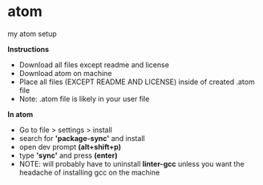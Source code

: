 # atom
my atom setup

__Instructions__
- Download all files except readme and license
- Download atom on machine
- Place all files (EXCEPT README AND LICENSE) inside of created .atom file
- Note: .atom file is likely in your user file 

__In atom__
- Go to file > settings > install
- search for **'package-sync'** and install
- open dev prompt **(alt+shift+p)**
- type **'sync'** and press **(enter)**
- NOTE: will probably have to uninstall **linter-gcc** 
unless you want the headache of installing gcc on the machine

